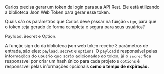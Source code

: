 Carlos precisa gerar um token de login para sua API Rest. Ele está utilizando a biblioteca Json Web Token para gerar esse token.

Quais são os parâmetros que Carlos deve passar na função `sign`, para que o token seja gerado de forma completa e segura para seus usuários?

Payload, Secret e Option.

A função sign do da biblioteca json web token recebe 3 parâmetros de entrada, são eles: `payload`, `secret` e `options`. O `payload` é responsável pelas informações do usuário que serão adicionadas ao token, já o `secret` fica responsável por criar um hash único para cada projeto e `options` é responsável pelas informações opcionais **como o tempo de expiração.**